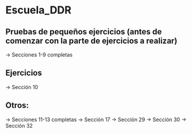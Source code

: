 # Escuela_DDR

## Pruebas de pequeños ejercicios (antes de comenzar con la parte de ejercicios a realizar) 
  -> Secciones 1-9 completas
## Ejercicios 
  -> Sección 10
## Otros:
  -> Secciones 11-13 completas
  -> Sección 17
  -> Sección 29
  -> Sección 30
  -> Sección 32

